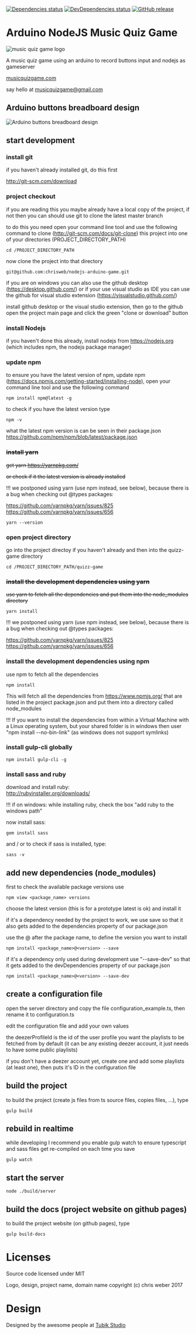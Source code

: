 [![Dependencies status](https://david-dm.org/chrisweb/arduino-nodejs-music-quiz-game.png)](https://david-dm.org/chrisweb/arduino-nodejs-music-quiz-game)
[![DevDependencies status](https://david-dm.org/chrisweb/arduino-nodejs-music-quiz-game/dev-status.png)](https://david-dm.org/chrisweb/arduino-nodejs-music-quiz-game)
[![GitHub release](https://img.shields.io/github/release/chrisweb/arduino-nodejs-music-quiz-game.svg)](https://github.com/chrisweb/arduino-nodejs-music-quiz-game/releases)

# Arduino NodeJS Music Quiz Game

![music quiz game logo](./docs/images/music_quiz_game-logo.png)

A music quiz game using an arduino to record buttons input and nodejs as gameserver  

[musicquizgame.com](http://musicquizgame.com)  

say hello at [musicquizgame@gmail.com](mailto:musicquizgame@gmail.com)  

## Arduino buttons breadboard design

![Arduino buttons breadboard design](./arduino/breadboard_design.png)

## start development

### install git  

if you haven't already installed git, do this first  

http://git-scm.com/download  

### project checkout  

if you are reading this you maybe already have a local copy of the project, if not then you can should use git to clone the latest master branch  

to do this you need open your command line tool and use the following command to clone (http://git-scm.com/docs/git-clone) this project into one of your directories (PROJECT_DIRECTORY_PATH)  

```
cd /PROJECT_DIRECTORY_PATH
```  

now clone the project into that directory  

```
git@github.com:chrisweb/nodejs-arduino-game.git
```  

if you are on windows you can also use the github desktop (https://desktop.github.com/) or if your use visual studio as IDE you can use the github for visual studio extension (https://visualstudio.github.com/)  

install github desktop or the visual studio extension, then go to the github open the project main page and click the green "clone or download" button  

### install Nodejs

if you haven't done this already, install nodejs from https://nodejs.org (which includes npm, the nodejs package manager)  

### update npm

to ensure you have the latest version of npm, update npm (https://docs.npmjs.com/getting-started/installing-node), open your command line tool and use the following command  

```
npm install npm@latest -g
```  

to check if you have the latest version type  

```
npm -v
```  

what the latest npm version is can be seen in their package.json https://github.com/npm/npm/blob/latest/package.json  

### ~~install yarn~~  

~~get yarn https://yarnpkg.com/~~  

~~or check if it the latest version is already installed~~  

!!! we postponed using yarn (use npm instead, see below), because there is a bug when checking out @types packages:  

https://github.com/yarnpkg/yarn/issues/825  
https://github.com/yarnpkg/yarn/issues/656  

```
yarn --version
```  

### open project directory  

go into the project directoy if you haven't already and then into the quizz-game directory  

```
cd /PROJECT_DIRECTORY_PATH/quizz-game
```  

### ~~install the development dependencies using yarn~~  

~~use yarn to fetch all the dependencies and put them into the node_modules directory~~  

```
yarn install
```  

!!! we postponed using yarn (use npm instead, see below), because there is a bug when checking out @types packages:  

https://github.com/yarnpkg/yarn/issues/825  
https://github.com/yarnpkg/yarn/issues/656  

### install the development dependencies using npm

use npm to fetch all the dependencies  

```
npm install
```  

This will fetch all the dependencies from https://www.npmjs.org/ that are listed in the project package.json and put them into a directory called node_modules  

!!! If you want to install the dependencies from within a Virtual Machine with a Linux operating system, but your shared folder is in windows then user "npm install --no-bin-link" (as windows does not support symlinks)  

### install gulp-cli globally

```
npm install gulp-cli -g
```
### install sass and ruby

download and install ruby:  
http://rubyinstaller.org/downloads/  

!!! if on windows: while installing ruby, check the box "add ruby to the windows path"

now install sass:

```
gem install sass
```

and / or to check if sass is installed, type:

```
sass -v
```

## add new dependencies (node_modules)

first to check the available package versions use  

```
npm view <package_name> versions
```

choose the latest version (this is for a prototype latest is ok) and install it  

if it's a dependency needed by the project to work, we use save so that it also gets added to the dependencies property of our package.json  

use the @ after the package name, to define the version you want to install  

```
npm install <package_name>@<version> --save
```

if it's a dependency only used during development use "--save-dev" so that it gets added to the devDependencies property of our package.json  

```
npm install <package_name>@<version> --save-dev
```

## create a configuration file  

open the server directory and copy the file configuration_example.ts, then rename it to configuration.ts  

edit the configuration file and add your own values  

the deezerProfileId is the id of the user profile you want the playlists to be fetched from by default (it can be any existing deezer account, it just needs to have some public playlists)  

if you don't have a deezer account yet, create one and add some playlists (at least one), then puts it's ID in the configuration file  

## build the project  

to build the project (create js files from ts source files, copies files, ...), type  

```
gulp build
```  

## rebuild in realtime  

while developing I recommend you enable gulp watch to ensure typescript and sass files get re-compiled on each time you save  

```
gulp watch
```

## start the server

```
node ./build/server
```

## build the docs (project website on github pages)  

to build the project website (on github pages), type  

```
gulp build-docs
```  

# Licenses

Source code licensed under MIT

Logo, design, project name, domain name copyright (c) chris weber 2017

# Design

Designed by the awesome people at [Tubik Studio](https://tubikstudio.com)
